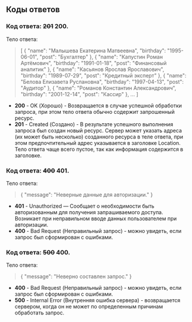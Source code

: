 ## Коды ответов
### **Код ответа: ~~201~~ 200.**
Тело ответа:
>[
    {
        "name": "Малышева Екатерина Матвеевна",
        "birthday": "1995-06-01",
        "post": "Бухгалтер"
    },
    {
        "name": "Капустин Роман Артёмович",
        "birthday": "1991-01-18",
        "post": "Финансовый аналитик"
    },
    {
        "name": "Касьянов Ярослав Ярославович",
        "birthday": "1989-07-29",
        "post": "Кредитный эксперт"
    },
    {
        "name": "Белова Елизавета Руслановна",
        "birthday": "1997-04-13",
        "post": "Аудитор"
    },
    {
        "name": "Романов Константин Александрович",
        "birthday": "2001-12-14",
        "post": "Кассир"
    },
    ...
]

- **200** - OK (Хорошо) - Возвращается в случае успешной обработки запроса, при этом тело ответа обычно содержит запрошенный ресурс.
- **201** - Created (Создано) - В результате успешного выполнения запроса был создан новый ресурс. Сервер может указать адреса (их может быть несколько) созданного ресурса в теле ответа, при этом предпочтительный адрес указывается в заголовке Location. Тело ответа чаще всего пустое, так как информация содержится в заголовке.

### **Код ответа: ~~400~~ 401.**
Тело ответа:

>{
  "message": "Неверные данные для авторизации."
}

-  **401** - Unauthorized — Сообщает о необходимости быть авторизованным для получения запрашиваемого доступа. Возникает при неправильном вводе данных пользователем при авторизации.
-  **400** - Bad Request (Неправильный запрос) - можно увидеть, если запрос был сформирован с ошибками.

### **Код ответа: ~~500~~ 400.**
Тело ответа:

>{
  "message": "Неверно составлен запрос."
}

-  **400** - Bad Request (Неправильный запрос) - можно увидеть, если запрос был сформирован с ошибками.
-  **500** - Internal Error (Внутренняя ошибка сервера) -	возвращается сервером, когда он не может по определенным причинам обработать запрос.
